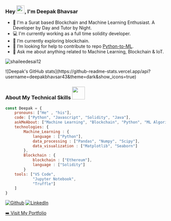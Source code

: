 <!-- ### Hi there 👋 -->

<h3> Hey <img src="https://media.giphy.com/media/hvRJCLFzcasrR4ia7z/giphy.gif" _target="_blank" width="25px">, I'm Deepak Bhavsar </h3>

- 🔭 I'm a Surat based Blockchain and Machine Learning Enthusiast. A Developer by Day and Tutor by Night.
- 💻 I'm currently working as a full time solidity developer.
- 🌱 I’m currently exploring blockchain.
- 🤔 I’m looking for help to contribute to repo <a href="https://github.com/deepakbhavsar43/Python-to-ML">Python-to-ML</a>.
- 💬 Ask me about anything related to Machine Learning, Blockchain & IoT.

<p><img align="center" src="https://github-readme-stats.vercel.app/api/top-langs?username=deepakbhavsar43&show_icons=true&locale=en&layout=compact&hide=php&theme=dark" _target="_blank" alt="shaileedesai12" /></p>
![Deepak's GitHub stats](https://github-readme-stats.vercel.app/api?username=deepakbhavsar43&theme=dark&show_icons=true)

<!-- [![deepak's wakatime stats](https://github-readme-stats.vercel.app/api/wakatime?username=deepakbhavsar43)](https://github.com/anuraghazra/github-readme-stats) -->


### About My Technical Skills <img src="https://media.giphy.com/media/WUlplcMpOCEmTGBtBW/giphy.gif" width="40"> 
``` js
const Deepak = {
    pronouns: ["He" , "his"],
    code: ["Python", "Javascript", "Solidity", "Java"],
    askMeAbout: ["Machine Learning", "Blockchain", "Python", "ML Algorithms", "Internet of Things"],
    technologies: {   
        Machine_Learning : {
            language : ["Python"],
            data_processing : ["Pandas", "Numpy", "Scipy"],
            data_visualization : ["Matplotlib", "Seaborn"]
        },
        Blockchain : {
            blockchain : ["Ethereum"],
            language : ["Solidity"]
        }
    tools: ["VS Code", 
            "Jupyter Notebook",
            "Truffle"]
    ] 
}
```
<p>
  <a href="https://github.com/deepakbhavsar43" target="_blank"><img alt="Github" src="https://img.shields.io/badge/GitHub-%2312100E.svg?&style=for-the-badge&logo=Github&logoColor=white" /></a> 
  <a href="https://www.linkedin.com/in/deepakbhavsar43/"  target="_blank"><img alt="LinkedIn" src="https://img.shields.io/badge/linkedin-%230077B5.svg?&style=for-the-badge&logo=linkedin&logoColor=white" /></a>
</p>

<a href="https://deepakbhavsar.com">➡️ Visit My Portfolio</a></h3>
<!--
**deepakbhavsar43/deepakbhavsar43** is a ✨ _special_ ✨ repository because its `README.md` (this file) appears on your GitHub profile.

Here are some ideas to get you started:

- 🔭 I’m currently working on ...
- 🌱 I’m currently learning ...
- 👯 I’m looking to collaborate on ...
- 🤔 I’m looking for help with ...
- 💬 Ask me about ...
- 📫 How to reach me: ...
- 😄 Pronouns: ...
- ⚡ Fun fact: ...
-->
